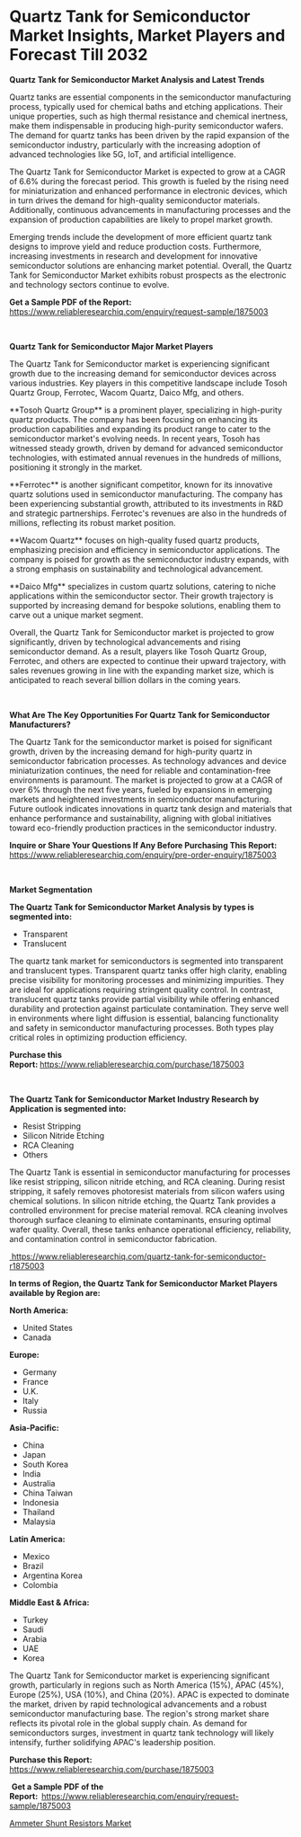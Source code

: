 <p><h1>Quartz Tank for Semiconductor Market Insights, Market Players and Forecast Till 2032</h1></p><p><strong>Quartz Tank for Semiconductor Market Analysis and Latest Trends</strong></p>
<p><p>Quartz tanks are essential components in the semiconductor manufacturing process, typically used for chemical baths and etching applications. Their unique properties, such as high thermal resistance and chemical inertness, make them indispensable in producing high-purity semiconductor wafers. The demand for quartz tanks has been driven by the rapid expansion of the semiconductor industry, particularly with the increasing adoption of advanced technologies like 5G, IoT, and artificial intelligence.</p><p>The Quartz Tank for Semiconductor Market is expected to grow at a CAGR of 6.6% during the forecast period. This growth is fueled by the rising need for miniaturization and enhanced performance in electronic devices, which in turn drives the demand for high-quality semiconductor materials. Additionally, continuous advancements in manufacturing processes and the expansion of production capabilities are likely to propel market growth. </p><p>Emerging trends include the development of more efficient quartz tank designs to improve yield and reduce production costs. Furthermore, increasing investments in research and development for innovative semiconductor solutions are enhancing market potential. Overall, the Quartz Tank for Semiconductor Market exhibits robust prospects as the electronic and technology sectors continue to evolve.</p></p>
<p><strong>Get a Sample PDF of the Report:&nbsp;</strong> <a href="https://www.reliableresearchiq.com/enquiry/request-sample/1875003?utm_campaign=2444&utm_medium=2&utm_source=Github&utm_content=ia&utm_term=13022025&utm_id=quartz-tank-for-semiconductor">https://www.reliableresearchiq.com/enquiry/request-sample/1875003</a></p>
<p>&nbsp;</p>
<p><strong>Quartz Tank for Semiconductor Major Market Players</strong></p>
<p><p>The Quartz Tank for Semiconductor market is experiencing significant growth due to the increasing demand for semiconductor devices across various industries. Key players in this competitive landscape include Tosoh Quartz Group, Ferrotec, Wacom Quartz, Daico Mfg, and others.</p><p>**Tosoh Quartz Group** is a prominent player, specializing in high-purity quartz products. The company has been focusing on enhancing its production capabilities and expanding its product range to cater to the semiconductor market's evolving needs. In recent years, Tosoh has witnessed steady growth, driven by demand for advanced semiconductor technologies, with estimated annual revenues in the hundreds of millions, positioning it strongly in the market.</p><p>**Ferrotec** is another significant competitor, known for its innovative quartz solutions used in semiconductor manufacturing. The company has been experiencing substantial growth, attributed to its investments in R&D and strategic partnerships. Ferrotec's revenues are also in the hundreds of millions, reflecting its robust market position.</p><p>**Wacom Quartz** focuses on high-quality fused quartz products, emphasizing precision and efficiency in semiconductor applications. The company is poised for growth as the semiconductor industry expands, with a strong emphasis on sustainability and technological advancement.</p><p>**Daico Mfg** specializes in custom quartz solutions, catering to niche applications within the semiconductor sector. Their growth trajectory is supported by increasing demand for bespoke solutions, enabling them to carve out a unique market segment.</p><p>Overall, the Quartz Tank for Semiconductor market is projected to grow significantly, driven by technological advancements and rising semiconductor demand. As a result, players like Tosoh Quartz Group, Ferrotec, and others are expected to continue their upward trajectory, with sales revenues growing in line with the expanding market size, which is anticipated to reach several billion dollars in the coming years.</p></p>
<p>&nbsp;</p>
<p><strong>What Are The Key Opportunities For Quartz Tank for Semiconductor Manufacturers?</strong></p>
<p><p>The Quartz Tank for the semiconductor market is poised for significant growth, driven by the increasing demand for high-purity quartz in semiconductor fabrication processes. As technology advances and device miniaturization continues, the need for reliable and contamination-free environments is paramount. The market is projected to grow at a CAGR of over 6% through the next five years, fueled by expansions in emerging markets and heightened investments in semiconductor manufacturing. Future outlook indicates innovations in quartz tank design and materials that enhance performance and sustainability, aligning with global initiatives toward eco-friendly production practices in the semiconductor industry.</p></p>
<p><strong>Inquire or Share Your Questions If Any Before Purchasing This Report:</strong> <a href="https://www.reliableresearchiq.com/enquiry/pre-order-enquiry/1875003?utm_campaign=2444&utm_medium=2&utm_source=Github&utm_content=ia&utm_term=13022025&utm_id=quartz-tank-for-semiconductor">https://www.reliableresearchiq.com/enquiry/pre-order-enquiry/1875003</a></p>
<p>&nbsp;</p>
<p><strong>Market Segmentation</strong></p>
<p><strong>The Quartz Tank for Semiconductor Market Analysis by types is segmented into:</strong></p>
<p><ul><li>Transparent</li><li>Translucent</li></ul></p>
<p><p>The quartz tank market for semiconductors is segmented into transparent and translucent types. Transparent quartz tanks offer high clarity, enabling precise visibility for monitoring processes and minimizing impurities. They are ideal for applications requiring stringent quality control. In contrast, translucent quartz tanks provide partial visibility while offering enhanced durability and protection against particulate contamination. They serve well in environments where light diffusion is essential, balancing functionality and safety in semiconductor manufacturing processes. Both types play critical roles in optimizing production efficiency.</p></p>
<p><strong>Purchase this Report:&nbsp;</strong><a href="https://www.reliableresearchiq.com/purchase/1875003?utm_campaign=2444&utm_medium=2&utm_source=Github&utm_content=ia&utm_term=13022025&utm_id=quartz-tank-for-semiconductor">https://www.reliableresearchiq.com/purchase/1875003</a></p>
<p>&nbsp;</p>
<p><strong>The Quartz Tank for Semiconductor Market Industry Research by Application is segmented into:</strong></p>
<p><ul><li>Resist Stripping</li><li>Silicon Nitride Etching</li><li>RCA Cleaning</li><li>Others</li></ul></p>
<p><p>The Quartz Tank is essential in semiconductor manufacturing for processes like resist stripping, silicon nitride etching, and RCA cleaning. During resist stripping, it safely removes photoresist materials from silicon wafers using chemical solutions. In silicon nitride etching, the Quartz Tank provides a controlled environment for precise material removal. RCA cleaning involves thorough surface cleaning to eliminate contaminants, ensuring optimal wafer quality. Overall, these tanks enhance operational efficiency, reliability, and contamination control in semiconductor fabrication.</p></p>
<p><a href="https://www.reliableresearchiq.com/quartz-tank-for-semiconductor-r1875003?utm_campaign=2444&utm_medium=2&utm_source=Github&utm_content=ia&utm_term=13022025&utm_id=quartz-tank-for-semiconductor">&nbsp;https://www.reliableresearchiq.com/quartz-tank-for-semiconductor-r1875003</a></p>
<p><strong>In terms of Region, the Quartz Tank for Semiconductor Market Players available by Region are:</strong></p>
<p>
    <p> <strong> North America: </strong>
        <ul>
            <li>United States</li>
            <li>Canada</li>
        </ul>
        </p> 
    <p> <strong> Europe: </strong>
        <ul>
            <li>Germany</li>
            <li>France</li>
            <li>U.K.</li>
            <li>Italy</li>
            <li>Russia</li>
        </ul>
        </p> 
    <p> <strong> Asia-Pacific: </strong>
        <ul>
            <li>China</li>
            <li>Japan</li>
            <li>South Korea</li>
            <li>India</li>
            <li>Australia</li>
            <li>China Taiwan</li>
            <li>Indonesia</li>
            <li>Thailand</li>
            <li>Malaysia</li>
        </ul>
        </p> 
    <p> <strong> Latin America: </strong>
        <ul>
            <li>Mexico</li>
            <li>Brazil</li>
            <li>Argentina Korea</li>
            <li>Colombia</li>
        </ul>
        </p> 
    <p> <strong> Middle East & Africa: </strong>
        <ul>
            <li>Turkey</li>
            <li>Saudi</li>
            <li>Arabia</li>
            <li>UAE</li>
            <li>Korea</li>
        </ul>
    </p>
    </p>
<p><p>The Quartz Tank for Semiconductor market is experiencing significant growth, particularly in regions such as North America (15%), APAC (45%), Europe (25%), USA (10%), and China (20%). APAC is expected to dominate the market, driven by rapid technological advancements and a robust semiconductor manufacturing base. The region's strong market share reflects its pivotal role in the global supply chain. As demand for semiconductors surges, investment in quartz tank technology will likely intensify, further solidifying APAC's leadership position.</p></p>
<p><strong>Purchase this Report: </strong><a href="https://www.reliableresearchiq.com/purchase/1875003?utm_campaign=2444&utm_medium=2&utm_source=Github&utm_content=ia&utm_term=13022025&utm_id=quartz-tank-for-semiconductor">https://www.reliableresearchiq.com/purchase/1875003</a></p>
<p>&nbsp;<strong>Get a Sample PDF of the Report:&nbsp;&nbsp;</strong><a href="https://www.reliableresearchiq.com/enquiry/request-sample/1875003?utm_campaign=2444&utm_medium=2&utm_source=Github&utm_content=ia&utm_term=13022025&utm_id=quartz-tank-for-semiconductor">https://www.reliableresearchiq.com/enquiry/request-sample/1875003</a></p>
<p><strong></strong></p>
<p><p><a href="https://github.com/danikabiele541/Market-Research-Report-List-1/blob/main/ammeter-shunt-resistors-market.md?utm_campaign=2444&utm_medium=2&utm_source=Github&utm_content=ia&utm_term=13022025&utm_id=quartz-tank-for-semiconductor">Ammeter Shunt Resistors Market</a></p></p>